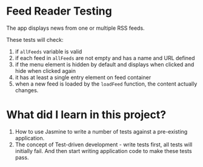 # Feed Reader Testing 

The app displays news from one or multiple RSS feeds.

These tests will check:

1. if `allFeeds` variable is valid
2. if each feed in `allFeeds` are not empty and has a name and URL defined
3. if the menu element is hidden by default and displays when clicked and hide when clicked again
4. it has at least a single entry element on feed container
5. when a new feed is loaded by the `loadFeed` function, the content actually changes.


# What did I learn in this project?

1. How to use Jasmine to write a number of tests against a pre-existing application. 
2. The concept of Test-driven development - write tests first, all tests will initially fail. And then start writing application code to make these tests pass.


